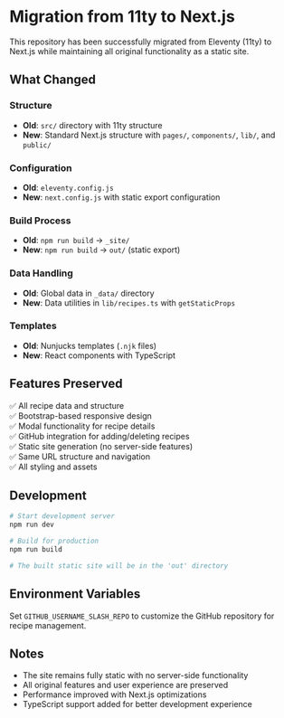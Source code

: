 # Migration from 11ty to Next.js

This repository has been successfully migrated from Eleventy (11ty) to Next.js while maintaining all original functionality as a static site.

## What Changed

### Structure
- **Old**: `src/` directory with 11ty structure
- **New**: Standard Next.js structure with `pages/`, `components/`, `lib/`, and `public/`

### Configuration
- **Old**: `eleventy.config.js`
- **New**: `next.config.js` with static export configuration

### Build Process
- **Old**: `npm run build` → `_site/`
- **New**: `npm run build` → `out/` (static export)

### Data Handling
- **Old**: Global data in `_data/` directory
- **New**: Data utilities in `lib/recipes.ts` with `getStaticProps`

### Templates
- **Old**: Nunjucks templates (`.njk` files)
- **New**: React components with TypeScript

## Features Preserved

✅ All recipe data and structure  
✅ Bootstrap-based responsive design  
✅ Modal functionality for recipe details  
✅ GitHub integration for adding/deleting recipes  
✅ Static site generation (no server-side features)  
✅ Same URL structure and navigation  
✅ All styling and assets  

## Development

```bash
# Start development server
npm run dev

# Build for production
npm run build

# The built static site will be in the 'out' directory
```

## Environment Variables

Set `GITHUB_USERNAME_SLASH_REPO` to customize the GitHub repository for recipe management.

## Notes

- The site remains fully static with no server-side functionality
- All original features and user experience are preserved
- Performance improved with Next.js optimizations
- TypeScript support added for better development experience